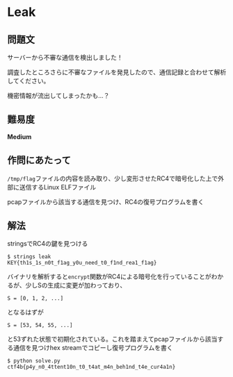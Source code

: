 # Leak

## 問題文

サーバーから不審な通信を検出しました！

調査したところさらに不審なファイルを発見したので、通信記録と合わせて解析してください。

機密情報が流出してしまったかも...？

## 難易度

**Medium**

## 作問にあたって

`/tmp/flag`ファイルの内容を読み取り、少し変形させたRC4で暗号化した上で外部に送信するLinux ELFファイル

pcapファイルから該当する通信を見つけ、RC4の復号プログラムを書く

## 解法

stringsでRC4の鍵を見つける

```
$ strings leak
KEY{th1s_1s_n0t_f1ag_y0u_need_t0_f1nd_rea1_f1ag}
```

バイナリを解析すると`encrypt`関数がRC4による暗号化を行っていることがわかるが、少しSの生成に変更が加わっており、

```
S = [0, 1, 2, ...]
```

となるはずが

```
S = [53, 54, 55, ...]
```

と53ずれた状態で初期化されている。これを踏まえてpcapファイルから該当する通信を見つけhex streamでコピーし復号プログラムを書く

```
$ python solve.py
ctf4b{p4y_n0_4ttent10n_t0_t4at_m4n_beh1nd_t4e_cur4a1n}
```
